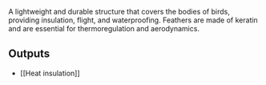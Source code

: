 A lightweight and durable structure that covers the bodies of birds, providing insulation, flight, and waterproofing. Feathers are made of keratin and are essential for thermoregulation and aerodynamics.

## Outputs
- [[Heat insulation]]